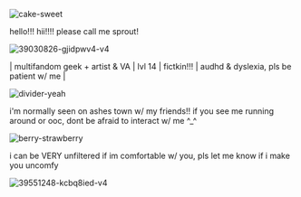 
![cake-sweet](https://github.com/user-attachments/assets/71d8c6db-6c3e-4171-9061-3e2eec51a477)

hello!!! hii!!!! please call me sprout!

![39030826-gjidpwv4-v4](https://github.com/user-attachments/assets/1f3e840d-a9f9-428e-b216-7e4ea007706b)


| multifandom geek + artist & VA | lvl 14 | fictkin!!! | audhd & dyslexia, pls be patient w/ me |

![divider-yeah](https://github.com/user-attachments/assets/d8a357f1-f84b-4fe7-83fa-60a8a7e0e7c4)


i'm normally seen on ashes town w/ my friends!! if you see me running around or ooc, dont be afraid to interact w/ me ^_^

![berry-strawberry](https://github.com/user-attachments/assets/26769672-672a-4774-9330-ff171c62b93f)

i can be VERY unfiltered if im comfortable w/ you, pls let me know if i make you uncomfy

![39551248-kcbq8ied-v4](https://github.com/user-attachments/assets/3473f85c-5333-443f-a77a-a9cc1b84bb80)

